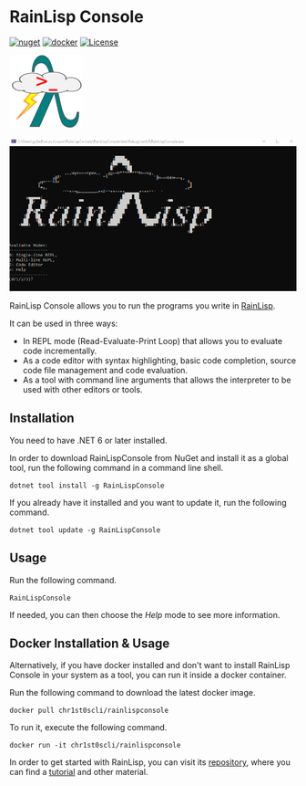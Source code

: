 # RainLisp Console

[![nuget](https://img.shields.io/nuget/vpre/RainLispConsole?color=blue)](https://www.nuget.org/packages/RainLispConsole/)
[![docker](https://img.shields.io/docker/v/chr1st0scli/rainlispconsole?label=docker%20version)](https://hub.docker.com/r/chr1st0scli/rainlispconsole)
[![License](https://img.shields.io/github/license/chr1st0scli/rainlispconsole)](LICENSE.txt)

![RainLisp Console](RainLispConsole/Images/RainLisp-Colored-128x128.png)

![RainLisp Console Demo](RainLispConsole/Images/RainLispConsole.gif)

RainLisp Console allows you to run the programs you write in [RainLisp](https://github.com/chr1st0scli/RainLisp).

It can be used in three ways:

- In REPL mode (Read-Evaluate-Print Loop) that allows you to evaluate code incrementally.
- As a code editor with syntax highlighting, basic code completion, source code file management and code evaluation.
- As a tool with command line arguments that allows the interpreter to be used with other editors or tools.

## Installation
You need to have .NET 6 or later installed.

In order to download RainLispConsole from NuGet and install it as a global tool, run the following command in a command line shell.
```
dotnet tool install -g RainLispConsole
```

If you already have it installed and you want to update it, run the following command.
```
dotnet tool update -g RainLispConsole
```

## Usage
Run the following command.
```
RainLispConsole
```
If needed, you can then choose the *Help* mode to see more information.

## Docker Installation & Usage
Alternatively, if you have docker installed and don't want to install RainLisp Console in your system as a tool,
you can run it inside a docker container.

Run the following command to download the latest docker image.
```
docker pull chr1st0scli/rainlispconsole
```

To run it, execute the following command.
```
docker run -it chr1st0scli/rainlispconsole
```

In order to get started with RainLisp, you can visit its [repository](https://github.com/chr1st0scli/RainLisp), where you can find
a [tutorial](https://github.com/chr1st0scli/RainLisp/blob/master/RainLisp/Docs/quick-start.md) and other material.

